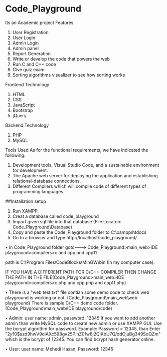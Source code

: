 # Code_Playground
Its an Academic project
Features
1. User Registration
2. User Login
3. Admin Login
4. Admin panel
5. Report Generation
6. Write or develop the code that powers the web
7. Run C and C++ code
8. Give quiz exam
9. Sorting algorithms visualizer to see how sorting works

Frontend Technology
1. HTML
2. CSS
3. JavaScript
4. Bootstrap
5. jQuery

Backend Technology
1. PHP
2. MySQL

Tools Used
As for the functional requirements, we have indicated the following: 
1) Development tools, Visual Studio Code, and a sustainable environment for 
development. 
2) The Apache web server for deploying the application and establishing 
relational-database connections. 
3) Different Compilers which will compile code of different types of programming 
languages.

##Installation setup

1. Run XAMPP.
2. Creat a database called code_playground
3. Import given sql file into that database (File Locaton: Code_Playground\Database)
4. Copy and paste the Code_Playground folder to C:\xampp\htdocs
5. Go to a browser and type http://localhost/code_playground/




• In Code_Playground folder goto---> Code_Playground>main_web>IDE playground>compilers>c and cpp and cpp11

  path is C:\Program Files\CodeBlocks\MinGW\bin (In my computer case).

  IF YOU HAVE A DIFFERENT PATH FOR C/C++ COMPILER THEN CHANGE THE PATH IN THE FILE(Code_Playground>main_web>IDE playground>compilers>c.php and cpp.php and   cpp11.php)


• There is a "web test.txt" file contian some demo code to check web playground is working or not. (Code_Playground\main_web\web playground)
  There is sample C/C++ demo code folder. (Code_Playground\main_web\IDE playground\code) 

• Admin: user name: admin, password: 12345
  If you want to add another admin than write MySQL code to create new admin or use XAMPP GUI. Use the bcrypt algorithm for password.
  Example: Password = 12345, than Enter "$2y$10$azd9hwV9elAXc598gv25P.hZ0fw8j2QlKbU7Q/ddOjuBg349SoQZm" which is the bcrypt of 12345. You can find bcrypt   hash generator online.

• User: user name: Mehedi Hasan, Password: 12345
